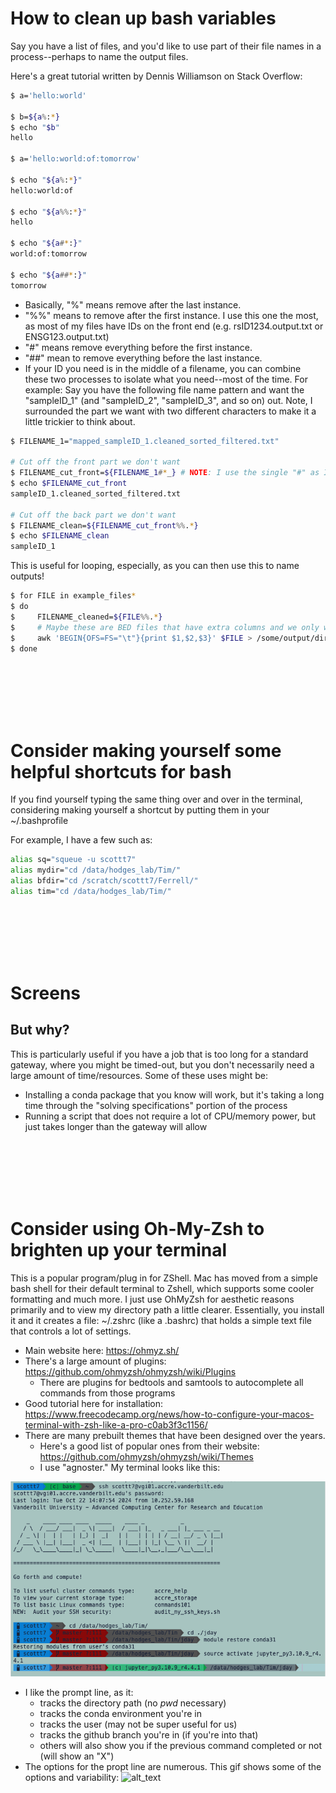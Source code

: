 # How to clean up bash variables
Say you have a list of files, and you'd like to use part of their file names in a process--perhaps to name the output files. 

Here's a great tutorial written by Dennis Williamson on Stack Overflow:
```bash 
$ a='hello:world'

$ b=${a%:*}
$ echo "$b"
hello

$ a='hello:world:of:tomorrow'

$ echo "${a%:*}"
hello:world:of

$ echo "${a%%:*}"
hello

$ echo "${a#*:}"
world:of:tomorrow

$ echo "${a##*:}"
tomorrow
```

- Basically, "%" means remove after the last instance. 
- "%%" means to remove after the first instance. I use this one the most, as most of my files have IDs on the front end (e.g. rsID1234.output.txt or ENSG123.output.txt)
- "#" means remove everything before the first instance.
- "##" mean to remove everything before the last instance. 
- If your ID you need is in the middle of a filename, you can combine these two processes to isolate what you need--most of the time. For example:
Say you have the following file name pattern and want the "sampleID_1" (and "sampleID_2", "sampleID_3", and so on) out. Note, I surrounded the part we want with two different characters to make it a little trickier to think about.
```bash
$ FILENAME_1="mapped_sampleID_1.cleaned_sorted_filtered.txt"

# Cut off the front part we don't want
$ FILENAME_cut_front=${FILENAME_1#*_} # NOTE: I use the single "#" as I dont want to cut after the later underscores
$ echo $FILENAME_cut_front
sampleID_1.cleaned_sorted_filtered.txt

# Cut off the back part we don't want
$ FILENAME_clean=${FILENAME_cut_front%%.*}
$ echo $FILENAME_clean
sampleID_1
```

This is useful for looping, especially, as you can then use this to name outputs!

```bash
$ for FILE in example_files*
$ do
$     FILENAME_cleaned=${FILE%%.*}
$     # Maybe these are BED files that have extra columns and we only want the first three out
$     awk 'BEGIN{OFS=FS="\t"}{print $1,$2,$3}' $FILE > /some/output/directory/${FILENAME_cleaned}.cleaned_three_column.bed
$ done
```


<br>
<br>
<br>
<br>
<br>

# Consider making yourself some helpful shortcuts for bash
If you find yourself typing the same thing over and over in the terminal, considering making yourself a shortcut by putting them in your ~/.bashprofile

For example, I have a few such as:
```bash
alias sq="squeue -u scottt7"
alias mydir="cd /data/hodges_lab/Tim/"
alias bfdir="cd /scratch/scottt7/Ferrell/"
alias tim="cd /data/hodges_lab/Tim/"
```

<br>
<br>
<br>
<br>
<br>


# Screens
## But why? 
This is particularly useful if you have a job that is too long for a standard gateway, where you might be timed-out, but you don't necessarily need a large amount of time/resources. Some of these uses might be: 
- Installing a conda package that you know will work, but it's taking a long time through the "solving specifications" portion of the process
- Running a script that does not require a lot of CPU/memory power, but just takes longer than the gateway will allow



<br>
<br>
<br>
<br>
<br>

# Consider using Oh-My-Zsh to brighten up your terminal 
This is a popular program/plug in for ZShell. Mac has moved from a simple bash shell for their default terminal to Zshell, which supports some cooler formatting and much more. I just use OhMyZsh for aesthetic reasons primarily and to view my directory path a little clearer. Essentially, you install it and it creates a file: ~/.zshrc (like a .bashrc) that holds a simple text file that controls a lot of settings. 
- Main website here: https://ohmyz.sh/
- There's a large amount of plugins: https://github.com/ohmyzsh/ohmyzsh/wiki/Plugins
  - There are plugins for bedtools and samtools to autocomplete all commands from those programs 
- Good tutorial here for installation: https://www.freecodecamp.org/news/how-to-configure-your-macos-terminal-with-zsh-like-a-pro-c0ab3f3c1156/
- There are many prebuilt themes that have been designed over the years.
  - Here's a good list of popular ones from their website: https://github.com/ohmyzsh/ohmyzsh/wiki/Themes
  - I use "agnoster." My terminal looks like this:

![alt_text](https://github.com/t-scott/Tutorials/blob/main/tutorial_imgs/Screenshot_my_terminal.png)

- I like the prompt line, as it:
  - tracks the directory path (no *pwd* necessary)
  - tracks the conda environment you're in
  - tracks the user (may not be super useful for us)
  - tracks the github branch you're in (if you're into that)
  - others will also show you if the previous command completed or not (will show an "X")
- The options for the propt line are numerous. This gif shows some of the options and variability:
![alt_text](https://raw.githubusercontent.com/apodkutin/agnoster-zsh-theme/customize-prompt/agnoster_customization.gif)
 

